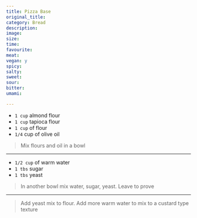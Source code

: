 ```yaml
---
title: Pizza Base
original_title:
category: Bread
description:
image:
size:
time:
favourite:
meat:
vegan: y
spicy:
salty:
sweet:
sour:
bitter:
umami:

---
```


* `1 cup` almond flour
* `1 cup` tapioca flour
* `1 cup` of flour
* `1/4` cup of olive oil

>Mix flours and oil in a bowl

---

* `1/2 cup` of warm water
* `1 tbs` sugar
* `1 tbs` yeast

>In another bowl mix water, sugar, yeast. Leave to prove

---

>Add yeast mix to flour. Add more warm water to mix to a custard type texture